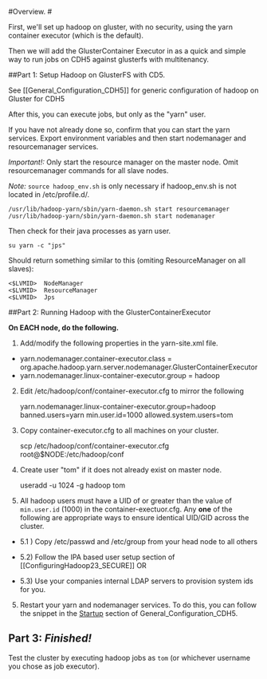 #Overview. #

First, we'll set up hadoop on gluster, with no security, using the yarn container executor (which is the default).

Then we will add the GlusterContainer Executor in as a quick and simple way to run jobs on CDH5 against glusterfs with multitenancy.

##Part 1: Setup Hadoop on GlusterFS with CD5.

See  [[General_Configuration_CDH5]] for generic configuration of hadoop on Gluster for CDH5

After this, you can execute jobs, but only as the "yarn" user. 

If you have not already done so, confirm that you can start the yarn services. Export environment variables and then start nodemanager and resourcemanager services.  

_Important!:_ Only start the resource manager on the master node. Omit resourcemanager commands for all slave nodes.

_Note:_ `source hadoop_env.sh` is only necessary if hadoop_env.sh is not located in /etc/profile.d/.

    /usr/lib/hadoop-yarn/sbin/yarn-daemon.sh start resourcemanager
    /usr/lib/hadoop-yarn/sbin/yarn-daemon.sh start nodemanager

Then check for their java processes as yarn user.

    su yarn -c "jps"

Should return something similar to this (omiting ResourceManager on all slaves):

    <$LVMID>  NodeManager
    <$LVMID>  ResourceManager
    <$LVMID>  Jps


##Part 2: Running Hadoop with the GlusterContainerExecutor

**On EACH node, do the following.**

1) Add/modify the following properties in the yarn-site.xml file.

* yarn.nodemanager.container-executor.class = org.apache.hadoop.yarn.server.nodemanager.GlusterContainerExecutor
* yarn.nodemanager.linux-container-executor.group = hadoop

2) Edit /etc/hadoop/conf/container-executor.cfg to mirror the following

    yarn.nodemanager.linux-container-executor.group=hadoop
    banned.users=yarn
    min.user.id=1000
    allowed.system.users=tom

3) Copy container-executor.cfg to all machines on your cluster.

    scp /etc/hadoop/conf/container-executor.cfg root@$NODE:/etc/hadoop/conf

4) Create user "tom" if it does not already exist on master node.

    useradd -u 1024 -g hadoop tom

5)  All hadoop users must have a UID of or greater than the value of `min.user.id` (1000) in the container-exectuor.cfg.  Any **one** of the following are appropriate ways to ensure identical UID/GID across the cluster.

* 5.1 ) Copy /etc/passwd and /etc/group from your head node to all others  

* 5.2) Follow the IPA based user setup section of  [[ConfiguringHadoop23_SECURE]] OR 

* 5.3) Use your companies internal LDAP servers to provision system ids for you.    


5) Restart your yarn and nodemanager services.  To do this, you can follow the snippet in the [Startup](https://forge.gluster.org/hadoop/pages/General_Configuration_CDH5#Startup)  section of 
General_Configuration_CDH5.

## Part 3: _Finished!_

Test the cluster by executing hadoop jobs as `tom` (or whichever username you chose as job executor).